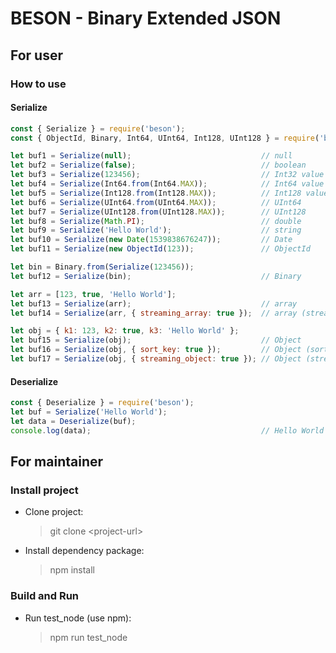 # BESON - Binary Extended JSON #

## For user ##

### How to use ###

#### Serialize ####

```javascript
const { Serialize } = require('beson');
const { ObjectId, Binary, Int64, UInt64, Int128, UInt128 } = require('beson');

let buf1 = Serialize(null);                             // null
let buf2 = Serialize(false);                            // boolean
let buf3 = Serialize(123456);                           // Int32 value
let buf4 = Serialize(Int64.from(Int64.MAX));            // Int64 value
let buf5 = Serialize(Int128.from(Int128.MAX));          // Int128 value
let buf6 = Serialize(UInt64.from(UInt64.MAX));          // UInt64
let buf7 = Serialize(UInt128.from(UInt128.MAX));        // UInt128
let buf8 = Serialize(Math.PI);                          // double
let buf9 = Serialize('Hello World');                    // string
let buf10 = Serialize(new Date(1539838676247));         // Date
let buf11 = Serialize(new ObjectId(123));               // ObjectId

let bin = Binary.from(Serialize(123456));
let buf12 = Serialize(bin);                             // Binary

let arr = [123, true, 'Hello World'];
let buf13 = Serialize(arr);                             // array
let buf14 = Serialize(arr, { streaming_array: true });  // array (streaming)

let obj = { k1: 123, k2: true, k3: 'Hello World' };
let buf15 = Serialize(obj);                             // Object
let buf16 = Serialize(obj, { sort_key: true });         // Object (sort key)
let buf17 = Serialize(obj, { streaming_object: true }); // Object (streaming)
```

#### Deserialize ####

```javascript
const { Deserialize } = require('beson');
let buf = Serialize('Hello World');
let data = Deserialize(buf);
console.log(data);                                      // Hello World
```

## For maintainer ##

### Install project ###

* Clone project:
    > git clone \<project-url\>

* Install dependency package:
    > npm install

### Build and Run ###

* Run test_node (use npm):
    > npm run test_node
